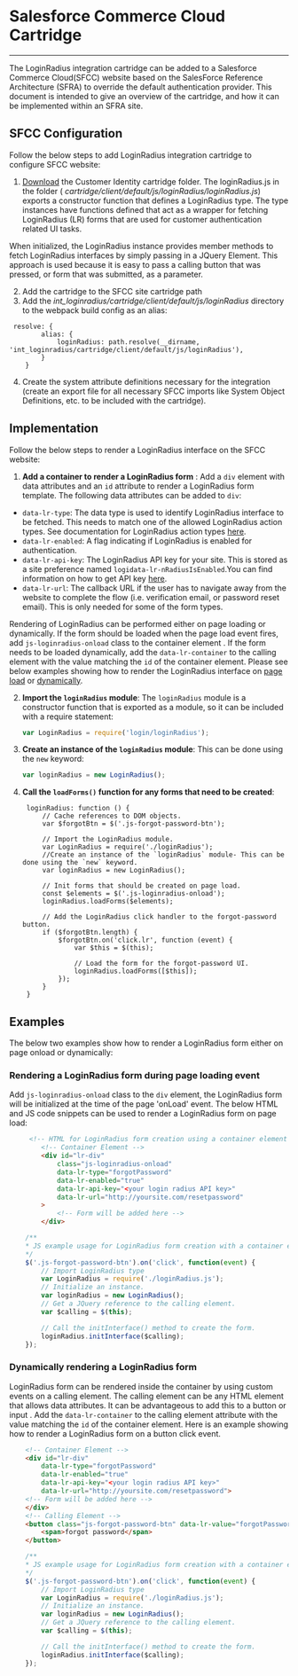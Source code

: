 # Salesforce Commerce Cloud Cartridge
---
The LoginRadius integration cartridge can be added to a Salesforce Commerce Cloud(SFCC) website based on the SalesForce Reference Architecture (SFRA) to override the default authentication provider. This document is intended to give an overview of the cartridge, and how it can be implemented within an SFRA site.

## SFCC Configuration
Follow the below steps  to add LoginRadius integration cartridge to configure SFCC website: 
1. [Download](https://github.com/LoginRadius/sfcc-identity-plugin) the Customer Identity cartridge folder. The loginRadius.js in the folder ( _cartridge/client/default/js/loginRadius/loginRadius.js_) exports a constructor function that defines a LoginRadius type. The type instances have functions defined that act as a wrapper for fetching LoginRadius (LR) forms that are used for customer authentication related UI tasks. 

 When initialized, the LoginRadius instance provides member methods to fetch LoginRadius interfaces by simply passing in a JQuery Element. This approach is used because it is easy to pass a calling button that was pressed, or form that was submitted, as a parameter.

2. Add the cartridge to the SFCC site cartridge path
3. Add the _int_loginradius/cartridge/client/default/js/loginRadius_ directory to the webpack build config as an alias:
```
 resolve: {
        alias: {
            loginRadius: path.resolve(__dirname, 'int_loginradius/cartridge/client/default/js/loginRadius'),
        }
    }
```
4. Create the system attribute definitions necessary for the integration (create an export file for all necessary SFCC imports like System Object Definitions, etc. to be included with the cartridge).


## Implementation
Follow the below steps to render a LoginRadius interface on the SFCC website:
1. **Add a container to render a LoginRadius form** :  Add a `div` element with data attributes and an `id` attribute to render a LoginRadius form template. The following data attributes can be added to `div`:
 - `data-lr-type`: The data type is used to identify LoginRadius interface to be fetched. This needs to match one of the allowed LoginRadius action types. See documentation for LoginRadius action types [here](https://www.loginradius.com/docs/libraries/js-libraries/getting-started/#initmethod4). 
 - `data-lr-enabled`: A  flag indicating if LoginRadius is enabled for authentication.
 - `data-lr-api-key`: The LoginRadius API key for your site. This is stored as a site preference named `logidata-lr-nRadiusIsEnabled`.You can find information on how to get API key [here](https://www.loginradius.com/docs/api/v2/admin-console/platform-security/api-key-and-secret/).
 - `data-lr-url`: The callback URL if the user has to navigate away from the website to complete the flow (i.e. verification email, or password reset email). This is only needed for some of the form types.

 Rendering of LoginRadius can be performed either on page loading or dynamically. If the form should be loaded when the page load event fires, add `js-loginradius-onload` class to the container element . If the form needs to be loaded dynamically, add the `data-lr-container`  to the calling element with the value matching the `id` of the container element. Please see below examples showing how to render the LoginRadius interface on [page load](https://www.loginradius.com/docs/api/v2/deployment/turn-key-plugins/salesforce-commerce-cloud-identity-plugin#renderingaloginradiusformduringpageloadingevent3) or [dynamically](https://www.loginradius.com/docs/api/v2/deployment/turn-key-plugins/salesforce-commerce-cloud-identity-plugin#dynamicallyrenderingaloginradiusform4).

2. **Import the `loginRadius` module**: The `loginRadius` module is a constructor function that is exported as a module, so it can be included with a require statement:
    ```JavaScript
    var LoginRadius = require('login/loginRadius');
    ```
3. **Create an instance of the `loginRadius` module**: This can be done using the `new` keyword:
    ```JavaScript
    var loginRadius = new LoginRadius();
    ```
4. **Call the `loadForms()` function for any forms that need to be created**:
   ```
    loginRadius: function () {
        // Cache references to DOM objects.
        var $forgotBtn = $('.js-forgot-password-btn');

        // Import the LoginRadius module.
        var LoginRadius = require('./loginRadius');
		//Create an instance of the `loginRadius` module- This can be done using the `new` keyword.
        var loginRadius = new LoginRadius();

        // Init forms that should be created on page load.
        const $elements = $('.js-loginradius-onload');
        loginRadius.loadForms($elements);

        // Add the LoginRadius click handler to the forgot-password button.
        if ($forgotBtn.length) {
            $forgotBtn.on('click.lr', function (event) {
                var $this = $(this);

                // Load the form for the forgot-password UI.
                loginRadius.loadForms([$this]);
            });
        }
    }
    ```
## Examples
The below two examples show how to render a LoginRadius form either on page onload or dynamically:
###  Rendering a LoginRadius form during page loading event
 Add  `js-loginradius-onload` class to the `div` element, the LoginRadius form will be initialized at the time of the page 'onLoad' event. The below HTML and JS code snippets can be used to render a LoginRadius form on page load:
```HTML
     <!-- HTML for LoginRadius form creation using a container element and the js-loginradius-onload class. -->
        <!-- Container Element -->
        <div id="lr-div"
            class="js-loginradius-onload"
            data-lr-type="forgotPassword"
            data-lr-enabled="true"
            data-lr-api-key="<your login radius API key>"
            data-lr-url="http://yoursite.com/resetpassword"
        >
            <!-- Form will be added here -->
        </div>
```
```JavaScript
	/**
    * JS example usage for LoginRadius form creation with a container element.
    */
	$('.js-forgot-password-btn').on('click', function(event) {
		// Import LoginRadius type
		var LoginRadius = require('./loginRadius.js');
		// Initialize an instance.
		var loginRadius = new LoginRadius();
		// Get a JQuery reference to the calling element.
		var $calling = $(this);

		// Call the initInterface() method to create the form.
		loginRadius.initInterface($calling);
	});
```
###  Dynamically rendering a LoginRadius form 
LoginRadius form can be rendered inside the container by using custom events on a calling element. The calling element can be any HTML element that allows data attributes. It can be advantageous to add this to a button or input . Add the `data-lr-container`  to the calling element attribute with the value matching the `id` of the container element. Here is an example showing how to render a LoginRadius form on a button click event.
```HTML
	<!-- Container Element -->
	<div id="lr-div" 
		data-lr-type="forgotPassword" 
		data-lr-enabled="true" 
		data-lr-api-key="<your login radius API key>" 
		data-lr-url="http://yoursite.com/resetpassword">
	<!-- Form will be added here -->
	</div>
	<!-- Calling Element -->
	<button class="js-forgot-password-btn" data-lr-value="forgotPassword" data-lr-container="lr-div">
		<span>forgot password</span>
	</button>
```
```JavaScript
	/**
    * JS example usage for LoginRadius form creation with a container element.
    */
	$('.js-forgot-password-btn').on('click', function(event) {
		// Import LoginRadius type
		var LoginRadius = require('./loginRadius.js');
		// Initialize an instance.
		var loginRadius = new LoginRadius();
		// Get a JQuery reference to the calling element.
		var $calling = $(this);

		// Call the initInterface() method to create the form.
		loginRadius.initInterface($calling);
	});
```
